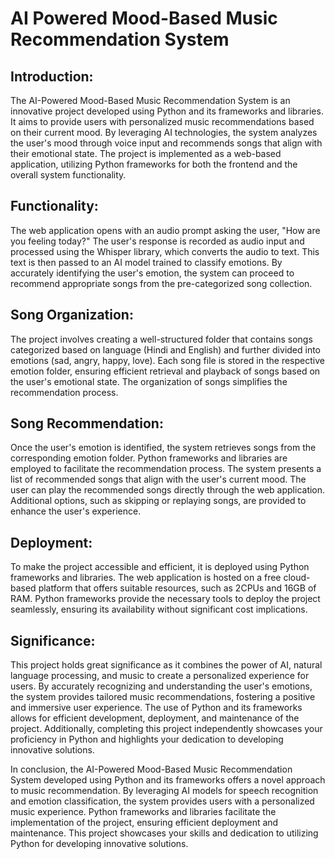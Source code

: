 # AI Powered Mood-Based Music Recommendation System

## Introduction:
The AI-Powered Mood-Based Music Recommendation System is an innovative project developed using Python and its frameworks and libraries. It aims to provide users with personalized music recommendations based on their current mood. By leveraging AI technologies, the system analyzes the user's mood through voice input and recommends songs that align with their emotional state. The project is implemented as a web-based application, utilizing Python frameworks for both the frontend and the overall system functionality.

## Functionality:
The web application opens with an audio prompt asking the user, "How are you feeling today?" The user's response is recorded as audio input and processed using the Whisper library, which converts the audio to text. This text is then passed to an AI model trained to classify emotions. By accurately identifying the user's emotion, the system can proceed to recommend appropriate songs from the pre-categorized song collection.

## Song Organization:
The project involves creating a well-structured folder that contains songs categorized based on language (Hindi and English) and further divided into emotions (sad, angry, happy, love). Each song file is stored in the respective emotion folder, ensuring efficient retrieval and playback of songs based on the user's emotional state. The organization of songs simplifies the recommendation process.

## Song Recommendation:
Once the user's emotion is identified, the system retrieves songs from the corresponding emotion folder. Python frameworks and libraries are employed to facilitate the recommendation process. The system presents a list of recommended songs that align with the user's current mood. The user can play the recommended songs directly through the web application. Additional options, such as skipping or replaying songs, are provided to enhance the user's experience.

## Deployment:
To make the project accessible and efficient, it is deployed using Python frameworks and libraries. The web application is hosted on a free cloud-based platform that offers suitable resources, such as 2CPUs and 16GB of RAM. Python frameworks provide the necessary tools to deploy the project seamlessly, ensuring its availability without significant cost implications.

## Significance:
This project holds great significance as it combines the power of AI, natural language processing, and music to create a personalized experience for users. By accurately recognizing and understanding the user's emotions, the system provides tailored music recommendations, fostering a positive and immersive user experience. The use of Python and its frameworks allows for efficient development, deployment, and maintenance of the project. Additionally, completing this project independently showcases your proficiency in Python and highlights your dedication to developing innovative solutions.

In conclusion, the AI-Powered Mood-Based Music Recommendation System developed using Python and its frameworks offers a novel approach to music recommendation. By leveraging AI models for speech recognition and emotion classification, the system provides users with a personalized music experience. Python frameworks and libraries facilitate the implementation of the project, ensuring efficient deployment and maintenance. This project showcases your skills and dedication to utilizing Python for developing innovative solutions.
